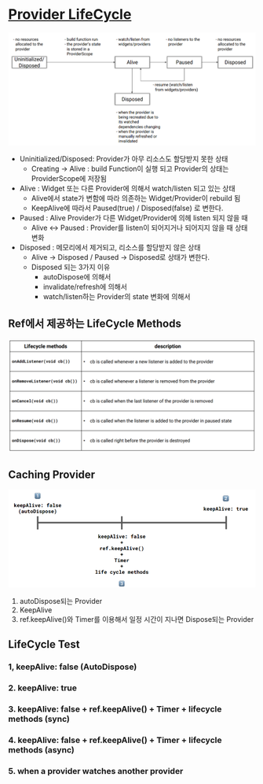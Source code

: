 # [Provider LifeCycle](https://riverpod.dev/docs/concepts/provider_lifecycles)

![lifecycle_map.png](./lifecycle_map.png)

- Uninitialized/Disposed: Provider가 아무 리소스도 할당받지 못한 상태
  - Creating -> Alive : build Function이 실행 되고 Provider의 상태는 ProviderScope에 저장됨 
- Alive : Widget 또는 다른 Provider에 의해서 watch/listen 되고 있는 상태 
  - Alive에서 state가 변함에 따라 의존하는 Widget/Provider이 rebuild 됨
  - KeepAlive에 따라서 Paused(true) / Disposed(false) 로 변한다. 
- Paused : Alive Provider가 다른 Widget/Provider에 의헤 listen 되지 않을 때 
  - Alive <-> Paused : Provider를 listen이 되어지거나 되어지지 않을 때 상태 변화 
- Disposed : 메모리에서 제거되고, 리소스를 할당받지 않은 상태
  - Alive -> Disposed / Paused -> Disposed로 상태가 변한다.  
  - Disposed 되는 3가지 이유
    - autoDispose에 의해서 
    - invalidate/refresh에 의해서
    - watch/listen하는 Provider의 state 변화에 의해서 

## Ref에서 제공하는 LifeCycle Methods
![lifecycle_methods.png](./lifecycle_methods.png)


## Caching Provider
![caching_provider.png](./caching_provider.png)
1. autoDispose되는 Provider
2. KeepAlive
3.  ref.keepAlive()와 Timer를 이용해서 일정 시간이 지나면 Dispose되는 Provider 


## LifeCycle Test
### 1, keepAlive: false (AutoDispose)

### 2. keepAlive: true

### 3. keepAlive: false + ref.keepAlive() + Timer + lifecycle methods (sync)

### 4. keepAlive: false + ref.keepAlive() + Timer + lifecycle methods (async)

### 5. when a provider watches another provider